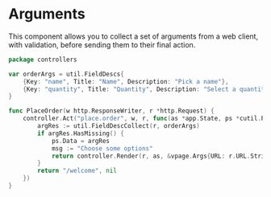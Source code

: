 # Arguments

This component allows you to collect a set of arguments from a web client, with validation, before sending them to their final action.

```go
package controllers

var orderArgs = util.FieldDescs{
	{Key: "name", Title: "Name", Description: "Pick a name"},
	{Key: "quantity", Title: "Quantity", Description: "Select a quantity", Type: "number", Default: "100"},
}

func PlaceOrder(w http.ResponseWriter, r *http.Request) {
	controller.Act("place.order", w, r, func(as *app.State, ps *cutil.PageState) (string, error) {
		argRes := util.FieldDescCollect(r, orderArgs)
		if argRes.HasMissing() {
			ps.Data = argRes
			msg := "Choose some options"
			return controller.Render(r, as, &vpage.Args{URL: r.URL.String(), Directions: msg, ArgRes: argRes}, ps, "breadcrumb")
		}
		return "/welcome", nil
	})
}
```
